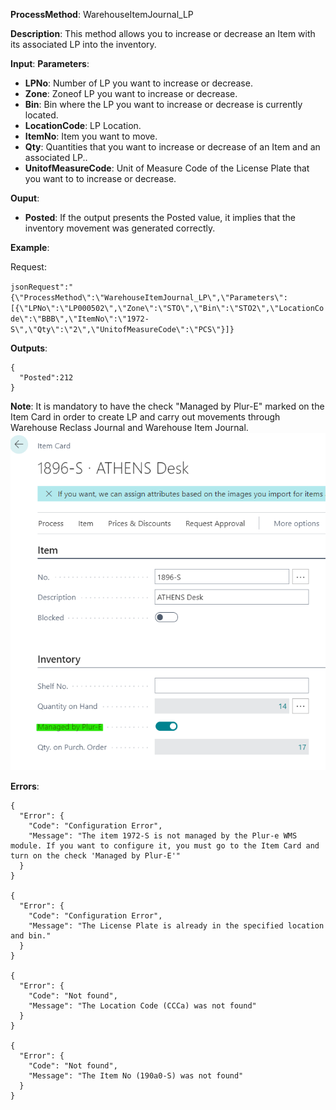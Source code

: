 **ProcessMethod**: WarehouseItemJournal_LP

**Description**:
This method allows you to increase or decrease an Item with its associated LP into the inventory.

**Input**:
**Parameters**: 
-	**LPNo**: Number of LP you want to increase or decrease.
-	**Zone**: Zoneof LP you want to increase or decrease.
-	**Bin**: Bin where the LP you want to increase or decrease is currently located.
-	**LocationCode**: LP Location.
-	**ItemNo**: Item you want to move.
-	**Qty**: Quantities that you want to increase or decrease of an Item and an associated LP..
-	**UnitofMeasureCode**: Unit of Measure Code of the License Plate that you want to to increase or decrease.

**Ouput**: 
-	**Posted**: If the output presents the Posted value, it implies that the inventory movement was generated correctly.


**Example**:

Request:

`jsonRequest":"{\"ProcessMethod\":\"WarehouseItemJournal_LP\",\"Parameters\":[{\"LPNo\":\"LP000502\",\"Zone\":\"STO\",\"Bin\":\"STO2\",\"LocationCode\":\"BBB\",\"ItemNo\":\"1972-S\",\"Qty\":\"2\",\"UnitofMeasureCode\":\"PCS\"}]}`

**Outputs**:


```
{
  "Posted":212
}
```

**Note**: It is mandatory to have the check "Managed by Plur-E" marked on the Item Card in order to create LP and carry out movements through Warehouse Reclass Journal and Warehouse Item Journal.
![image.png](/.attachments/image-2938f245-9765-4198-97d8-43267217c1b2.png)

**Errors**:
```
{
  "Error": {
    "Code": "Configuration Error",
    "Message": "The item 1972-S is not managed by the Plur-e WMS module. If you want to configure it, you must go to the Item Card and turn on the check 'Managed by Plur-E'"
  }
}

{
  "Error": {
    "Code": "Configuration Error",
    "Message": "The License Plate is already in the specified location and bin."
  }
}

{
  "Error": {
    "Code": "Not found",
    "Message": "The Location Code (CCCa) was not found"
  }
}

{
  "Error": {
    "Code": "Not found",
    "Message": "The Item No (190a0-S) was not found"
  }
}
```


